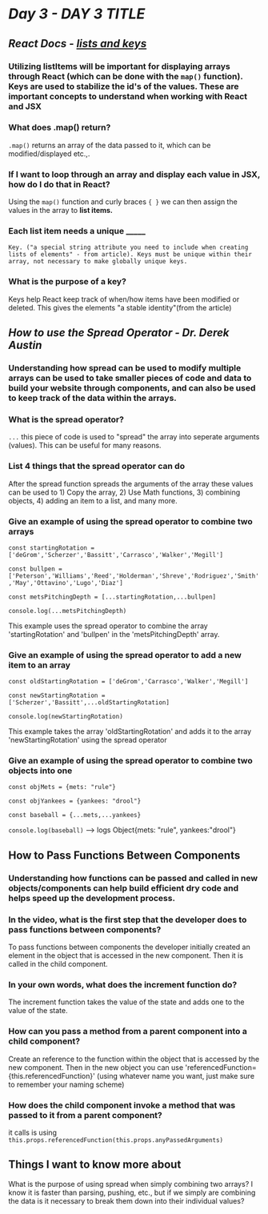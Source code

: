 # ***Day 3** - DAY 3 TITLE*

## ***React Docs** - [lists and keys](https://reactjs.org/docs/lists-and-keys.html)*

### Utilizing listItems will be important for displaying arrays through React (which can be done with the `map()` function). Keys are used to stabilize the id's of the values. These are important concepts to understand when working with React and JSX

### What does .map() return?

`.map()` returns an array of the data passed to it, which can be modified/displayed etc.,.

### If I want to loop through an array and display each value in JSX, how do I do that in React? 

Using the `map()` function and curly braces `{ }` we can then assign the values in the array to **list items.**

### Each list item needs a unique _____

    Key. ("a special string attribute you need to include when creating lists of elements" - from article). Keys must be unique within their array, not necessary to make globally unique keys.

### What is the purpose of a key?

Keys help React keep track of when/how items have been modified or deleted. This gives the elements "a stable identity"(from the article)

## ***How to use the Spread Operator** - Dr. Derek Austin*

### Understanding how spread can be used to modify multiple arrays can be used to take smaller pieces of code and data to build your website through components, and can also be used to keep track of the data within the arrays.

### What is the spread operator?

`...` this piece of code is used to "spread" the array into seperate arguments (values). This can be useful for many reasons.

### List 4 things that the spread operator can do

After the spread function spreads the arguments of the array these values can be used to 1) Copy the array, 2) Use Math functions, 3) combining objects, 4) adding an item to a list, and many more.

### Give an example of using the spread operator to combine two arrays

`const startingRotation = ['deGrom','Scherzer','Bassitt','Carrasco','Walker','Megill']`

`const bullpen = ['Peterson','Williams','Reed','Holderman','Shreve','Rodriguez','Smith','May','Ottavino','Lugo','Diaz']`

`const metsPitchingDepth = [...startingRotation,...bullpen]`

`console.log(...metsPitchingDepth)`

This example uses the spread operator to combine the array 'startingRotation' and 'bullpen' in the 'metsPitchingDepth' array.

### Give an example of using the spread operator to add a new item to an array

`const oldStartingRotation = ['deGrom','Carrasco','Walker','Megill']`

`const newStartingRotation = ['Scherzer','Bassitt',...oldStartingRotation]`

`console.log(newStartingRotation)`

This example takes the array 'oldStartingRotation' and adds it to the array 'newStartingRotation' using the spread operator

### Give an example of using the spread operator to combine two objects into one

`const objMets = {mets: "rule"}`

`const objYankees = {yankees: "drool"}`

`const baseball = {...mets,...yankees}`

`console.log(baseball)` --> logs Object{mets: "rule", yankees:"drool"}

## How to Pass Functions Between Components

### Understanding how functions can be passed and called in new objects/components can help build efficient dry code and helps speed up the development process.

### In the video, what is the first step that the developer does to pass functions between components?

To pass functions between components the developer initially created an element in the object that is accessed in the new component. Then it is called in the child component.

### In your own words, what does the increment function do?

The increment function takes the value of the state and adds one to the value of the state.

### How can you pass a method from a parent component into a child component?

Create an reference to the function within the object that is accessed by the new component. Then in the new object you can use 'referencedFunction={this.referencedFunction}' (using whatever name you want, just make sure to remember your naming scheme)

### How does the child component invoke a method that was passed to it from a parent component?

it calls is using `this.props.referencedFunction(this.props.anyPassedArguments)`

## Things I want to know more about

What is the purpose of using spread when simply combining two arrays? I know it is faster than parsing, pushing, etc., but if we simply are combining the data is it necessary to break them down into their individual values?